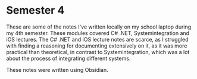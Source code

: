 # Semester 4

These are some of the notes I've written locally on my school laptop during my 4th semester. These modules covered C# .NET, Systemintegration and iOS lectures.
The C# .NET and iOS lecture notes are scarce, as I struggled with finding a reasoning for documenting extensively on it, as it was more practical than theoretical, in contrast to Systemintegration, which was a lot about the process of integrating different systems.

These notes were written using Obsidian.
